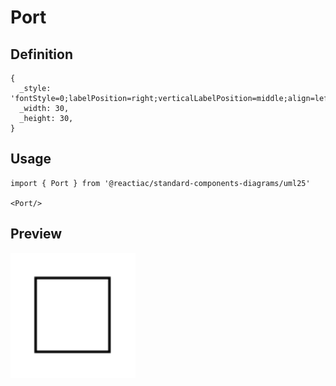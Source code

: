 # Port

## Definition

```
{
  _style: 'fontStyle=0;labelPosition=right;verticalLabelPosition=middle;align=left;verticalAlign=middle;spacingLeft=2;',
  _width: 30,
  _height: 30,
}
```

## Usage

```
import { Port } from '@reactiac/standard-components-diagrams/uml25'

<Port/>
```

## Preview

<img src="./port.png" width="200"/>
